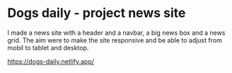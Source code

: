 # Dogs daily - project news site

I made a news site with a header and a navbar, a big news box and a news grid. The aim were to make the site responsive and be able to adjust from mobil to tablet and desktop.

https://dogs-daily.netlify.app/
